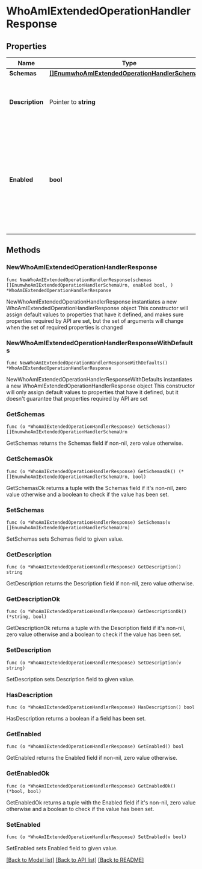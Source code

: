# WhoAmIExtendedOperationHandlerResponse

## Properties

Name | Type | Description | Notes
------------ | ------------- | ------------- | -------------
**Schemas** | [**[]EnumwhoAmIExtendedOperationHandlerSchemaUrn**](EnumwhoAmIExtendedOperationHandlerSchemaUrn.md) |  | 
**Description** | Pointer to **string** | A description for this Extended Operation Handler | [optional] 
**Enabled** | **bool** | Indicates whether the Extended Operation Handler is enabled (that is, whether the types of extended operations are allowed in the server). | 

## Methods

### NewWhoAmIExtendedOperationHandlerResponse

`func NewWhoAmIExtendedOperationHandlerResponse(schemas []EnumwhoAmIExtendedOperationHandlerSchemaUrn, enabled bool, ) *WhoAmIExtendedOperationHandlerResponse`

NewWhoAmIExtendedOperationHandlerResponse instantiates a new WhoAmIExtendedOperationHandlerResponse object
This constructor will assign default values to properties that have it defined,
and makes sure properties required by API are set, but the set of arguments
will change when the set of required properties is changed

### NewWhoAmIExtendedOperationHandlerResponseWithDefaults

`func NewWhoAmIExtendedOperationHandlerResponseWithDefaults() *WhoAmIExtendedOperationHandlerResponse`

NewWhoAmIExtendedOperationHandlerResponseWithDefaults instantiates a new WhoAmIExtendedOperationHandlerResponse object
This constructor will only assign default values to properties that have it defined,
but it doesn't guarantee that properties required by API are set

### GetSchemas

`func (o *WhoAmIExtendedOperationHandlerResponse) GetSchemas() []EnumwhoAmIExtendedOperationHandlerSchemaUrn`

GetSchemas returns the Schemas field if non-nil, zero value otherwise.

### GetSchemasOk

`func (o *WhoAmIExtendedOperationHandlerResponse) GetSchemasOk() (*[]EnumwhoAmIExtendedOperationHandlerSchemaUrn, bool)`

GetSchemasOk returns a tuple with the Schemas field if it's non-nil, zero value otherwise
and a boolean to check if the value has been set.

### SetSchemas

`func (o *WhoAmIExtendedOperationHandlerResponse) SetSchemas(v []EnumwhoAmIExtendedOperationHandlerSchemaUrn)`

SetSchemas sets Schemas field to given value.


### GetDescription

`func (o *WhoAmIExtendedOperationHandlerResponse) GetDescription() string`

GetDescription returns the Description field if non-nil, zero value otherwise.

### GetDescriptionOk

`func (o *WhoAmIExtendedOperationHandlerResponse) GetDescriptionOk() (*string, bool)`

GetDescriptionOk returns a tuple with the Description field if it's non-nil, zero value otherwise
and a boolean to check if the value has been set.

### SetDescription

`func (o *WhoAmIExtendedOperationHandlerResponse) SetDescription(v string)`

SetDescription sets Description field to given value.

### HasDescription

`func (o *WhoAmIExtendedOperationHandlerResponse) HasDescription() bool`

HasDescription returns a boolean if a field has been set.

### GetEnabled

`func (o *WhoAmIExtendedOperationHandlerResponse) GetEnabled() bool`

GetEnabled returns the Enabled field if non-nil, zero value otherwise.

### GetEnabledOk

`func (o *WhoAmIExtendedOperationHandlerResponse) GetEnabledOk() (*bool, bool)`

GetEnabledOk returns a tuple with the Enabled field if it's non-nil, zero value otherwise
and a boolean to check if the value has been set.

### SetEnabled

`func (o *WhoAmIExtendedOperationHandlerResponse) SetEnabled(v bool)`

SetEnabled sets Enabled field to given value.



[[Back to Model list]](../README.md#documentation-for-models) [[Back to API list]](../README.md#documentation-for-api-endpoints) [[Back to README]](../README.md)


